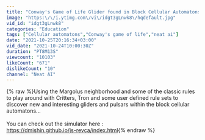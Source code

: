 ```yaml
---
title: "Conway's Game of Life Glider found in Block Cellular Automatons"
image: "https:\/\/i.ytimg.com\/vi\/idgt3gLnwk8\/hqdefault.jpg"
vid_id: "idgt3gLnwk8"
categories: "Education"
tags: ["Cellular automatons","Conway's game of life","neat ai"]
date: "2021-10-25T20:16:34+03:00"
vid_date: "2021-10-24T10:00:30Z"
duration: "PT8M13S"
viewcount: "10103"
likeCount: "671"
dislikeCount: "10"
channel: "Neat AI"
---
```

{% raw %}Using the Margolus neighborhood and some of the classic rules to play around with Critters, Tron and some user defined rule sets to discover new and interesting gliders and pulsars within the block cellular automatons...<br /><br />You can check out the simulator here :<br /><a rel="nofollow" target="blank" href="https://dmishin.github.io/js-revca/index.html">https://dmishin.github.io/js-revca/index.html</a>{% endraw %}
